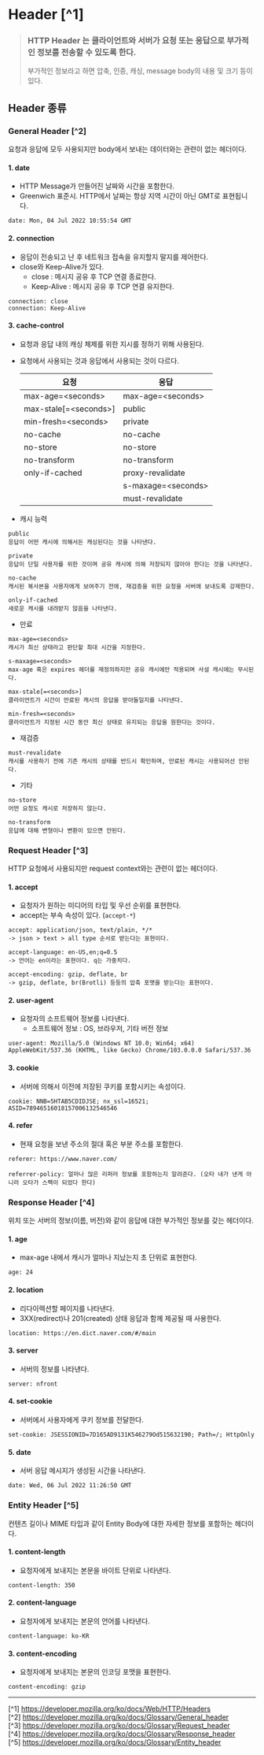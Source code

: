 # Header [^1]
> ### HTTP Header 는 클라이언트와 서버가 요청 또는 응답으로 부가적인 정보를 전송할 수 있도록 한다.
> 
> 부가적인 정보라고 하면 압축, 인증, 캐싱, message body의 내용 및 크기 등이 있다.

## Header 종류
### General Header [^2]
요청과 응답에 모두 사용되지만 body에서 보내는 데이터와는 관련이 없는 헤더이다.

#### 1. date
- HTTP Message가 만들어진 날짜와 시간을 포함한다.
- Greenwich 표준시. HTTP에서 날짜는 항상 지역 시간이 아닌 GMT로 표현됩니다.

```
date: Mon, 04 Jul 2022 10:55:54 GMT
```

#### 2. connection
- 응답이 전송되고 난 후 네트워크 접속을 유지할지 말지를 제어한다.
- close와 Keep-Alive가 있다.
    - close : 메시지 공유 후 TCP 연결 종료한다.
    - Keep-Alive : 메시지 공유 후 TCP 연결 유지한다.

```
connection: close
connection: Keep-Alive
```

#### 3. cache-control
- 요청과 응답 내의 캐싱 체제를 위한 지시를 정하기 위해 사용된다.
- 요청에서 사용되는 것과 응답에서 사용되는 것이 다르다.

    |요청|응답|
    |---|---|
    |max-age=\<seconds\>|max-age=\<seconds\>|
    |max-stale[\=\<seconds\>]|public|
    |min-fresh=\<seconds\>|private|
    |no-cache|no-cache|
    |no-store|no-store|
    |no-transform|no-transform|
    |only-if-cached|proxy-revalidate|
    ||s-maxage=\<seconds\>|
    ||must-revalidate|

- 캐시 능력

```
public
응답이 어떤 캐시에 의해서든 캐싱된다는 것을 나타낸다.

private
응답이 단일 사용자를 위한 것이며 공유 캐시에 의해 저장되지 않아야 한다는 것을 나타낸다.

no-cache
캐시된 복사본을 사용자에게 보여주기 전에, 재검증을 위한 요청을 서버에 보내도록 강제한다.

only-if-cached
새로운 캐시를 내려받지 않음을 나타낸다.
```

- 만료

```
max-age=<seconds>
캐시가 최신 상태라고 판단할 최대 시간을 지정한다.

s-maxage=<seconds>
max-age 혹은 expires 헤더를 재정의하지만 공유 캐시에만 적용되며 사설 캐시에는 무시된다.

max-stale[=<seconds>]
클라이언트가 시간이 만료된 캐시의 응답을 받아들일지를 나타낸다.

min-fresh=<seconds>
클라이언트가 지정된 시간 동안 최신 상태로 유지되는 응답을 원한다는 것이다.
```

- 재검증

```
must-revalidate
캐시를 사용하기 전에 기존 캐시의 상태를 반드시 확인하며, 만료된 캐시는 사용되어선 안된다.
```

- 기타

```
no-store
어떤 요청도 캐시로 저장하지 않는다.

no-transform
응답에 대해 변형이나 변환이 있으면 안된다.
```

### Request Header [^3]
HTTP 요청에서 사용되지만 request context와는 관련이 없는 헤더이다.

#### 1. accept
- 요청자가 원하는 미디어의 타입 및 우선 순위를 표현한다.
- accept는 부속 속성이 있다. (`accept-*`)

```
accept: application/json, text/plain, */*
-> json > text > all type 순서로 받는다는 표현이다.

accept-language: en-US,en;q=0.5
-> 언어는 en이라는 표현이다. q는 가중치다.

accept-encoding: gzip, deflate, br
-> gzip, deflate, br(Brotli) 등등의 압축 포맷을 받는다는 표현이다.
```

#### 2. user-agent
- 요청자의 소프트웨어 정보를 나타낸다. 
    - 소프트웨어 정보 : OS, 브라우저, 기타 버전 정보

```
user-agent: Mozilla/5.0 (Windows NT 10.0; Win64; x64) AppleWebKit/537.36 (KHTML, like Gecko) Chrome/103.0.0.0 Safari/537.36
```

#### 3. cookie
- 서버에 의해서 이전에 저장된 쿠키를 포함시키는 속성이다.

```
cookie: NNB=5HTAB5CDIDJSE; nx_ssl=16521; ASID=78946516018157006132546546
```

#### 4. refer
- 현재 요청을 보낸 주소의 절대 혹은 부분 주소를 포함한다.

```
referer: https://www.naver.com/

referrer-policy: 얼마나 많은 리퍼러 정보를 포함하는지 알려준다. (오타 내가 낸게 아니라 오타가 스펙이 되었다 한다)
```

### Response Header [^4]
위치 또는 서버의 정보(이름, 버전)와 같이 응답에 대한 부가적인 정보를 갖는 헤더이다.

#### 1. age
- max-age 내에서 캐시가 얼마나 지났는지 초 단위로 표현한다.

```
age: 24
```

#### 2. location
- 리다이렉션할 페이지를 나타낸다.
- 3XX(redirect)나 201(created) 상태 응답과 함께 제공될 때 사용한다.

```
location: https://en.dict.naver.com/#/main
```

#### 3. server
- 서버의 정보를 나타낸다.

```
server: nfront
```

#### 4. set-cookie
- 서버에서 사용자에게 쿠키 정보를 전달한다.

```
set-cookie: JSESSIONID=7D165AD9131K546279Od515632190; Path=/; HttpOnly
```

#### 5. date
- 서버 응답 메시지가 생성된 시간을 나타낸다.

```
date: Wed, 06 Jul 2022 11:26:50 GMT
```

### Entity Header [^5]
컨텐츠 길이나 MIME 타입과 같이 Entity Body에 대한 자세한 정보를 포함하는 헤더이다.

#### 1. content-length
- 요청자에게 보내지는 본문을 바이트 단위로 나타낸다.

```
content-length: 350
```

#### 2. content-language
- 요청자에게 보내지는 본문의 언어를 나타낸다.

```
content-language: ko-KR
```

#### 3. content-encoding
- 요청자에게 보내지는 본문의 인코딩 포맷을 표현한다.

```
content-encoding: gzip
```

---

[^1] https://developer.mozilla.org/ko/docs/Web/HTTP/Headers<br>
[^2] https://developer.mozilla.org/ko/docs/Glossary/General_header<br>
[^3] https://developer.mozilla.org/ko/docs/Glossary/Request_header<br>
[^4] https://developer.mozilla.org/ko/docs/Glossary/Response_header<br>
[^5] https://developer.mozilla.org/ko/docs/Glossary/Entity_header

